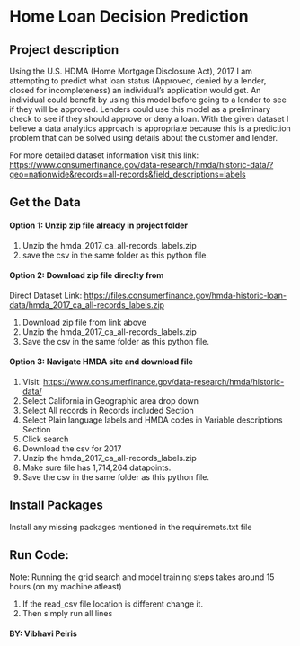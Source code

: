 # Home Loan Decision Prediction
## Project description
Using the U.S. HDMA (Home Mortgage Disclosure Act), 2017 I am attempting to predict what loan status (Approved, denied by a lender, closed for incompleteness) an individual’s application would get. An individual could benefit by using this model before going to a lender to see if they will be approved. Lenders could use this model as a preliminary check to see if they should approve or deny a loan. With the given dataset I believe a data analytics approach is appropriate because this is a prediction problem that can be solved using details about the customer and lender.

For more detailed dataset information visit this link: https://www.consumerfinance.gov/data-research/hmda/historic-data/?geo=nationwide&records=all-records&field_descriptions=labels

## Get the Data

#### Option 1: Unzip zip file already in project folder
1. Unzip the hmda_2017_ca_all-records_labels.zip
2. save the csv in the same folder as this python file.

#### Option 2: Download zip file direclty from
Direct Dataset Link: https://files.consumerfinance.gov/hmda-historic-loan-data/hmda_2017_ca_all-records_labels.zip
1. Download zip file from link above
2. Unzip the hmda_2017_ca_all-records_labels.zip
3. Save the csv in the same folder as this python file.

#### Option 3: Navigate HMDA site and download file
1. Visit: https://www.consumerfinance.gov/data-research/hmda/historic-data/
2. Select California in Geographic area drop down
3. Select All records in Records included Section
4. Select Plain language labels and HMDA codes in  Variable descriptions Section
5. Click search
6. Download the csv for 2017
7. Unzip the hmda_2017_ca_all-records_labels.zip
8. Make sure file has 1,714,264 datapoints.
9. Save the csv in the same folder as this python file.


## Install Packages
Install any missing packages mentioned in the requiremets.txt file

## Run Code:
Note: Running the grid search and model training steps takes around 15 hours (on my machine atleast)

1. If the read_csv file location is different change it.
2. Then simply run all lines



#### BY: Vibhavi Peiris
